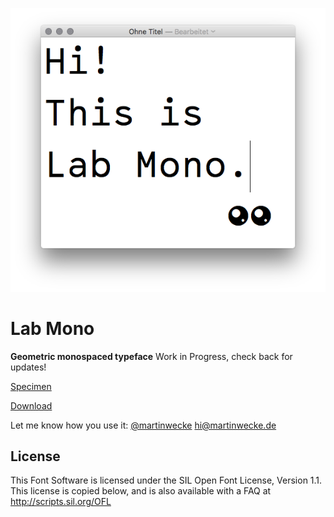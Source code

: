 ![Lab Mono](https://raw.githubusercontent.com/hatsumatsu/Lab-Mono/master/sample.png)

# Lab Mono

**Geometric monospaced typeface**
Work in Progress, check back for updates!

[Specimen](http://martinwecke.de/lab-mono/)

[Download](https://github.com/hatsumatsu/Lab-Mono/archive/master.zip)

Let me know how you use it:
[@martinwecke](https://twitter.com/martinwecke)
[hi@martinwecke.de](mailto:hi@martinwecke.de)

## License

This Font Software is licensed under the SIL Open Font License, Version 1.1. This license is copied below, and is also available with a FAQ at http://scripts.sil.org/OFL